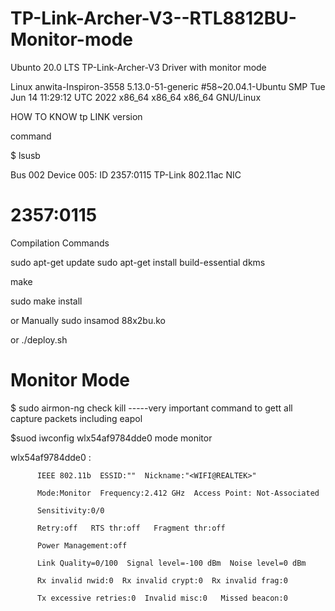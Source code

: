 # TP-Link-Archer-V3--RTL8812BU-Monitor-mode
Ubunto 20.0 LTS TP-Link-Archer-V3 Driver with monitor mode

Linux anwita-Inspiron-3558 5.13.0-51-generic #58~20.04.1-Ubuntu SMP Tue Jun 14 11:29:12 UTC 2022 x86_64 x86_64 x86_64 GNU/Linux

HOW TO KNOW tp LINK version

command

$ lsusb 

Bus 002 Device 005: ID 2357:0115 TP-Link 802.11ac NIC
# 2357:0115 

Compilation Commands

sudo apt-get update 
sudo apt-get install build-essential dkms

make

sudo make install 

or Manually 
sudo insamod 88x2bu.ko

or 
./deploy.sh

# Monitor Mode

$ sudo airmon-ng check kill -----very important command to gett all capture packets including eapol

$suod iwconfig wlx54af9784dde0 mode monitor  

  wlx54af9784dde0 : 
          
          IEEE 802.11b  ESSID:""  Nickname:"<WIFI@REALTEK>"          
          
          Mode:Monitor  Frequency:2.412 GHz  Access Point: Not-Associated   
          
          Sensitivity:0/0  
          
          Retry:off   RTS thr:off   Fragment thr:off
          
          Power Management:off
          
          Link Quality=0/100  Signal level=-100 dBm  Noise level=0 dBm
          
          Rx invalid nwid:0  Rx invalid crypt:0  Rx invalid frag:0
          
          Tx excessive retries:0  Invalid misc:0   Missed beacon:0







